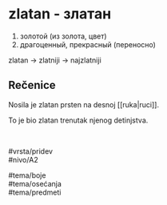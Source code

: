 # zlatan - златан

1. золотой (из золота, цвет)
2. драгоценный, прекрасный (переносно)

zlatan → zlatniji → najzlatniji

## Rečenice

Nosila je zlatan prsten na desnoj [[ruka|ruci]].

To je bio zlatan trenutak njenog detinjstva.

<br>

#vrsta/pridev  
#nivo/A2  

#tema/boje  
#tema/osećanja  
#tema/predmeti  
